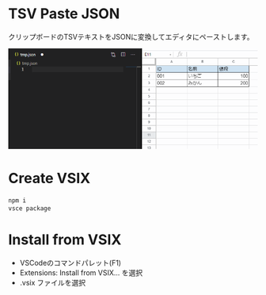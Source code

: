 # TSV Paste JSON

クリップボードのTSVテキストをJSONに変換してエディタにペーストします。

![screenshot](screenshot.gif)

# Create VSIX

```
npm i
vsce package
```

# Install from VSIX

- VSCodeのコマンドパレット(F1)
- Extensions: Install from VSIX... を選択
- .vsix ファイルを選択
